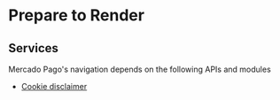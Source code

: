 # Prepare to Render

## Services
Mercado Pago's navigation depends on the following APIs and modules

- [Cookie disclaimer](/modules/mercado-pago/src/prepare-to-render/services/cookie-disclaimer)
